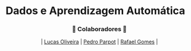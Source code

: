 # Dados e Aprendizagem Automática

<h3 align="center">🚀 Colaboradores 🚀</h3>

<div align="center">

| [Lucas Oliveira](https://github.com/LucasOli20) | [Pedro Parpot](https://github.com/zeolito) | [Rafael Gomes](https://github.com/RafaGomes1) |

</div>
